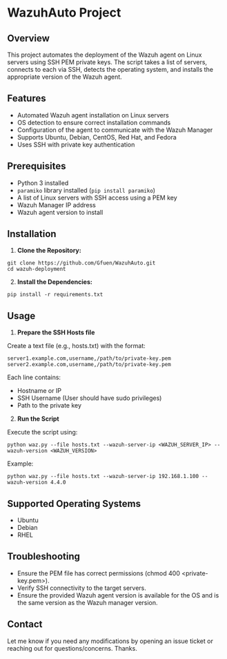 # WazuhAuto Project

## Overview
This project automates the deployment of the Wazuh agent on Linux servers using SSH PEM private keys. The script takes a list of servers, connects to each via SSH, detects the operating system, and installs the appropriate version of the Wazuh agent.

## Features
- Automated Wazuh agent installation on Linux servers
- OS detection to ensure correct installation commands
- Configuration of the agent to communicate with the Wazuh Manager
- Supports Ubuntu, Debian, CentOS, Red Hat, and Fedora
- Uses SSH with private key authentication

## Prerequisites
- Python 3 installed
- `paramiko` library installed (`pip install paramiko`)
- A list of Linux servers with SSH access using a PEM key
- Wazuh Manager IP address
- Wazuh agent version to install

## Installation
1. **Clone the Repository:**
```
git clone https://github.com/Gfuen/WazuhAuto.git
cd wazuh-deployment
```

2. **Install the Dependencies:**
```
pip install -r requirements.txt
```

## Usage

1. **Prepare the SSH Hosts file**

Create a text file (e.g., hosts.txt) with the format:
```
server1.example.com,username,/path/to/private-key.pem
server2.example.com,username,/path/to/private-key.pem
```

Each line contains:
- Hostname or IP
- SSH Username (User should have sudo privileges)
- Path to the private key
2. **Run the Script**

Execute the script using:
```
python waz.py --file hosts.txt --wazuh-server-ip <WAZUH_SERVER_IP> --wazuh-version <WAZUH_VERSION>
```
Example:
```
python waz.py --file hosts.txt --wazuh-server-ip 192.168.1.100 --wazuh-version 4.4.0
```

## Supported Operating Systems

- Ubuntu
- Debian
- RHEL

## Troubleshooting

- Ensure the PEM file has correct permissions (chmod 400 <private-key.pem>).
- Verify SSH connectivity to the target servers.
- Ensure the provided Wazuh agent version is available for the OS and is the same version as the Wazuh manager version.

## Contact

Let me know if you need any modifications by opening an issue ticket or reaching out for questions/concerns. Thanks.
